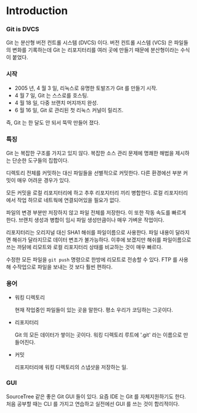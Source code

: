 # Introduction

### Git is DVCS

Git 는 분산형 버전 컨트롤 시스템 (DVCS) 이다.
버전 컨트롤 시스템 (VCS) 은 파일들의 변화를 기록하는데
Git 는 리포지터리를 여러 곳에 만들기 때문에 분산형이라는 수식이 붙었다.


### 시작

* 2005 년, 4 월 3 일, 리눅스로 유명한 토발즈가 Git 를 만들기 시작.
* 4 월 7 일, Git 는 스스로를 호스팅.
* 4 월 18 일, 다중 브랜치 머지까지 완성.
* 6 월 16 일, Git 로 관리된 첫 리눅스 커널이 릴리즈.

즉, Git 는 한 달도 안 되서 뚝딱 만들어 졌다.


### 특징

Git 는 복잡한 구조를 가지고 있지 않다.
복잡한 소스 관리 문제에 명쾌한 해법을 제시하는 단순한 도구들의 집합이다.

디렉토리 전체를 커밋하는 대신 파일들을 선별적으로 커밋한다.
다른 환경에선 부분 커밋이 매우 어려운 경우가 있다.

모든 커밋을 로컬 리포지터리에 하고 추후 리포지터리 끼리 병합한다.
로컬 리포지터리에서 작업 하므로 네트웍에 연결되어있을 필요가 없다.

파일의 변경 부분만 저장하지 않고 파일 전체를 저장한다.
이 또한 작동 속도를 빠르게 한다.
브랜치 생성과 병합이 임시 파일 생성만큼이나 매우 가벼운 작업이다.

리포지터리는 오리지널 대신 SHA1 해쉬를 파일이름으로 사용한다.
파일 내용이 달라지면 해쉬가 달라지므로 데이터 변조가 불가능하다.
이후에 보겠지만 해쉬를 파일이름으로 쓰는 까닭에 리모트와 로컬 리포지터리 상태를 비교하는 것이 매우 빠르다.

수정한 모든 파일을 `git push` 명령으로 한방에 리모트로 전송할 수 있다.
FTP 를 사용해 수작업으로 파일을 보내는 것 보다 훨씬 편하다.


### 용어

* 워킹 디렉토리

	현재 작업중인 파일들이 있는 곳을 말한다.
	평소 우리가 코딩하는 그곳이다.

* 리포지터리

	Git 의 모든 데이터가 쌓이는 곳이다.
	워킹 디렉토리 루트에 '.git' 라는 이름으로 만들어진다.

* 커밋

	리포지터리에 워킹 디렉토리의 스냅샷을 저장하는 일.


### GUI

SourceTree 같은 좋은 Git GUI 들이 있다.
요즘 IDE 는 Git 를 자체지원하기도 한다.
처음 공부할 때는 CLI 를 가지고 연습하고 실전에선 GUI 를 쓰는 것이 합리적이다.


